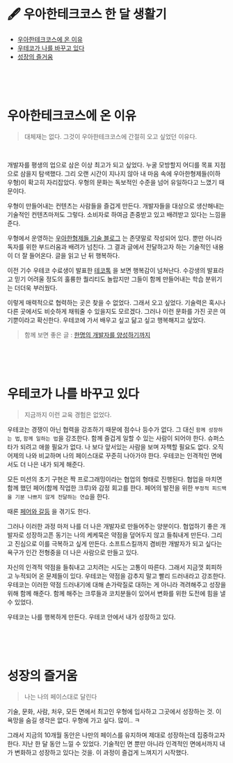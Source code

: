 # 🖋 우아한테크코스 한 달 생활기

- [우아한테크코스에 온 이유](#우아한테크코스에-온-이유)
- [우테코가 나를 바꾸고 있다](#우테코가-나를-바꾸고-있다)
- [성장의 즐거움](#성장의-즐거움)

<br><br><br>

# 우아한테크코스에 온 이유

> 대체재는 없다. 그것이 우아한테크코스에 간절히 오고 싶었던 이유다.

<br>

개발자를 평생의 업으로 삼은 이상 최고가 되고 싶었다.
누굴 모방할지 어디를 목표 지점으로 삼을지 탐색했다.
그리 오랜 시간이 지나지 않아 내 마음 속에 우아한형제들(이하 우형)이 확고히 자리잡았다.
우형의 문화는 독보적인 수준을 넘어 유일하다고 느꼈기 때문이다.

우형이 만들어내는 컨텐츠는 사람들을 즐겁게 만든다.
개발자들을 대상으로 생산해내는 기술적인 컨텐츠마저도 그렇다.
소비자로 하여금 존중받고 있고 배려받고 있다는 느낌을 준다.

우형에서 운영하는 [우아한형제들 기술 블로그](https://techblog.woowahan.com/) 는 존댓말로 작성되어 있다.
뿐만 아니라 독자를 위한 부드러움과 배려가 넘친다.
그 결과 글에서 전달하고자 하는 기술적인 내용이 더 잘 들어온다.
글을 읽고 난 뒤 행복하다.

이전 기수 우테코 수료생이 발표한 [테코톡](https://www.youtube.com/watch?v=XfYJCpAb2aE) 을 보면 행복감이 넘쳐난다.
수강생의 발표라고 믿기 어려울 정도의 훌륭한 퀄리티도 놀랍지만
그들이 함께 만들어내는 학습 분위기는 더더욱 부러웠다.

이렇게 매력적으로 협력하는 곳은 찾을 수 없었다.
그래서 오고 싶었다. 
기술력은 혹시나 다른 곳에서도 비슷하게 채워줄 수 있을지도 모르겠다. 
그러나 이런 문화를 가진 곳은 여기뿐이라고 확신한다. 
우테코에 가서 배우고 싶고 닮고 싶고 행복해지고 싶었다.

> 함께 보면 좋은 글 : [한명의 개발자를 양성하기까지](https://techblog.woowahan.com/5977/)

<br><br><br>

# 우테코가 나를 바꾸고 있다

> 지금까지 이런 교육 경험은 없었다.

우테코는 경쟁이 아닌 협력을 강조하기 때문에 점수나 등수가 없다. 
그 대신 `함께 성장하는 법`, `함께 일하는 법`을 강조한다. 
함께 즐겁게 일할 수 있는 사람이 되어야 한다. 
슈퍼스타가 되려고 애쓸 필요가 없다.
나 보다 앞서있는 사람을 보며 자책할 필요도 없다. 
오직 어제의 나와 비교하며 나의 페이스대로 꾸준히 나아가야 한다. 
우테코는 인격적인 면에서도 더 나은 내가 되게 해준다.

모든 미션의 초기 구현은 짝 프로그래밍이라는 협업의 형태로 진행된다. 
협업을 마치면 함께 했던 페어(함께 작업한 크루)와 감정 회고를 한다.
페어의 발전을 위한 `부정적 피드백을 기분 나쁘지 않게 전달하는 연습`을 한다.

때론 [페어와 갈등](https://prolog.techcourse.co.kr/studylogs/2097) 을 겪기도 한다.

그러나 이러한 과정 마저 나를 더 나은 개발자로 만들어주는 양분이다.
협업하기 좋은 개발자로 성장하고픈 동기는 나의 케케묵은 약점을 덮어두지 않고 들춰내게 만든다.
그리고 진심으로 이를 극복하고 싶게 만든다.
소프트스킬까지 겸비한 개발자가 되고 싶다는 욕구가 인간 전형중을 더 나은 사람으로 만들고 있다.

자신의 인격적 약점을 들춰내고 고치려는 시도는 고통이 따른다.
그래서 지금껏 회피하고 누적되어 온 문제들이 있다.
우테코는 약점을 감추지 말고 빨리 드러내라고 강조한다.
우테코는 이러한 약점 드러내기에 대해 손가락질로 대하는 게 아니라 격려해주고 성장을 위해 함께 해준다.
함께 해주는 크루들과 코치분들이 있어서 변화를 위한 도전에 힘을 낼 수 있었다.

우테코는 나를 행복하게 만든다.
우테코 안에서 내가 성장하고 있다.

<br><br><br>

# 성장의 즐거움

> 나는 나의 페이스대로 달린다

기술, 문화, 사람, 처우, 모든 면에서 최고인 우형에 입사하고 그곳에서 성장하는 것. 
이 욕망을 숨길 생각은 없다.
우형에 가고 싶다. 많이.. ㅋ

그래서 지금의 10개월 동안은 나만의 페이스를 유지하며 제대로 성장하는데 집중하고자 한다.
지난 한 달 동안 느낄 수 있었다.
기술적인 면 뿐만 아니라 인격적인 면에서까지 내가 변화하고 성장하고 있다는 것을.
이 과정이 즐겁게 느껴지기 시작했다.
